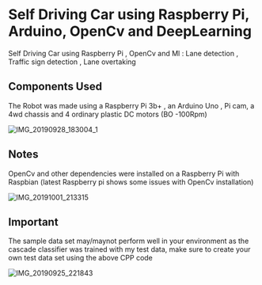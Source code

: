 # Self Driving Car using Raspberry Pi, Arduino, OpenCv and DeepLearning
Self Driving Car using Raspberry Pi , OpenCv and Ml : Lane detection , Traffic sign detection , Lane overtaking

## Components Used
The Robot was made using a Raspberry Pi 3b+ , an Arduino Uno , Pi cam, a 4wd chassis and 4 ordinary plastic DC motors (BO -100Rpm)

![IMG_20190928_183004_1](https://user-images.githubusercontent.com/34794384/88847311-76059180-d204-11ea-8a37-d3b2cd04592f.jpg)


## Notes
OpenCv and other dependencies were installed on a Raspberry Pi with Raspbian (latest Raspberry pi shows some issues with OpenCv installation)

![IMG_20191001_213315](https://user-images.githubusercontent.com/34794384/88849762-fa0d4880-d207-11ea-9f6d-eacd3fb2f538.jpg)

## Important
The sample data set may/maynot perform well in your environment as the cascade classifier was trained with my test data,
make sure to create your own test data set using the above CPP code


![IMG_20190925_221843](https://user-images.githubusercontent.com/34794384/88849826-1315f980-d208-11ea-8bb6-d65b840ed5c2.jpg)



